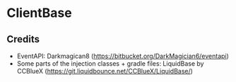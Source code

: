 # ClientBase
## Credits
- EventAPI: Darkmagican8 (https://bitbucket.org/DarkMagician6/eventapi)
- Some parts of the injection classes + gradle files: LiquidBase by CCBlueX (https://git.liquidbounce.net/CCBlueX/LiquidBase/)
